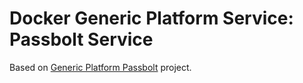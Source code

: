 # Docker Generic Platform Service: Passbolt Service

Based on [Generic Platform Passbolt](https://github.com/tpbtools/gp-passbolt) project.
